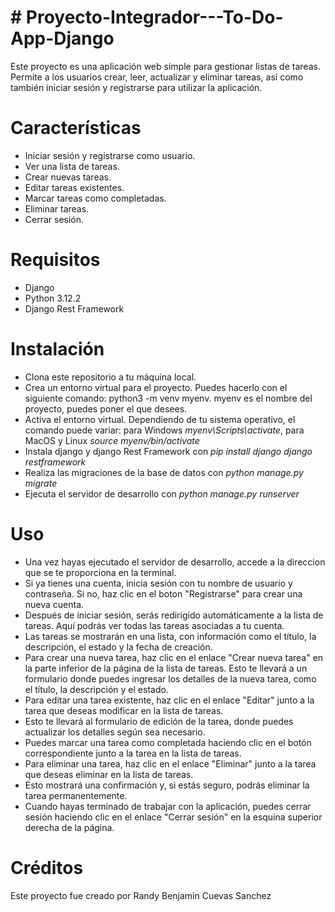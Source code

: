 # # Proyecto-Integrador---To-Do-App-Django
Este proyecto es una aplicación web simple para gestionar listas de tareas. Permite a los usuarios crear, leer, actualizar y eliminar tareas, así como también iniciar sesión y registrarse para utilizar la aplicación.

# Características
- Iniciar sesión y registrarse como usuario.
- Ver una lista de tareas.
- Crear nuevas tareas.
- Editar tareas existentes.
- Marcar tareas como completadas.
- Eliminar tareas.
- Cerrar sesión.

# Requisitos
- Django
- Python 3.12.2
- Django Rest Framework

# Instalación
- Clona este repositorio a tu máquina local.
- Crea un entorno virtual para el proyecto. Puedes hacerlo con el siguiente comando: python3 -m venv myenv. myenv es el nombre del proyecto, puedes poner el que desees.
- Activa el entorno virtual. Dependiendo de tu sistema operativo, el comando puede variar: para Windows *myenv\Scripts\activate*, para MacOS y Linux *source myenv/bin/activate*
- Instala django y django Rest Framework con *pip install django django restframework*
- Realiza las migraciones de la base de datos con *python manage.py migrate*
- Ejecuta el servidor de desarrollo con *python manage.py runserver*

# Uso
- Una vez hayas ejecutado el servidor de desarrollo, accede a la direccion que se te proporciona en la terminal.
- Si ya tienes una cuenta, inicia sesión con tu nombre de usuario y contraseña. Si no, haz clic en el boton "Registrarse" para crear una nueva cuenta.
- Después de iniciar sesión, serás redirigido automáticamente a la lista de tareas. Aquí podrás ver todas las tareas asociadas a tu cuenta.
- Las tareas se mostrarán en una lista, con información como el título, la descripción, el estado y la fecha de creación.
- Para crear una nueva tarea, haz clic en el enlace "Crear nueva tarea" en la parte inferior de la página de la lista de tareas. Esto te llevará a un formulario donde puedes ingresar los detalles de la nueva tarea, como el título, la descripción y el estado.
- Para editar una tarea existente, haz clic en el enlace "Editar" junto a la tarea que deseas modificar en la lista de tareas.
- Esto te llevará al formulario de edición de la tarea, donde puedes actualizar los detalles según sea necesario.
- Puedes marcar una tarea como completada haciendo clic en el botón correspondiente junto a la tarea en la lista de tareas.
- Para eliminar una tarea, haz clic en el enlace "Eliminar" junto a la tarea que deseas eliminar en la lista de tareas.
- Esto mostrará una confirmación y, si estás seguro, podrás eliminar la tarea permanentemente.
- Cuando hayas terminado de trabajar con la aplicación, puedes cerrar sesión haciendo clic en el enlace "Cerrar sesión" en la esquina superior derecha de la página.

# Créditos
Este proyecto fue creado por Randy Benjamin Cuevas Sanchez 


